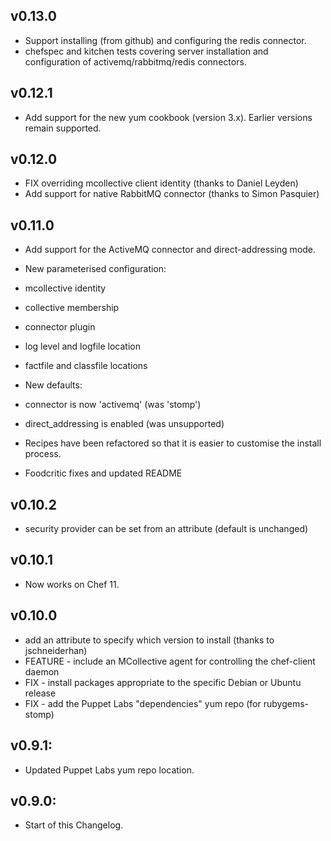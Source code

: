 ## v0.13.0

 * Support installing (from github) and configuring the redis
   connector.
 * chefspec and kitchen tests covering server installation and
   configuration of activemq/rabbitmq/redis connectors.

## v0.12.1

 * Add support for the new yum cookbook (version 3.x).  Earlier
   versions remain supported.

## v0.12.0

 * FIX overriding mcollective client identity (thanks to Daniel
   Leyden)
 * Add support for native RabbitMQ connector (thanks to Simon
   Pasquier)

## v0.11.0

* Add support for the ActiveMQ connector and direct-addressing mode.

* New parameterised configuration:
 * mcollective identity
 * collective membership
 * connector plugin
 * log level and logfile location
 * factfile and classfile locations

* New defaults:
 * connector is now 'activemq' (was 'stomp')
 * direct_addressing is enabled (was unsupported)

* Recipes have been refactored so that it is easier to customise the
  install process.

* Foodcritic fixes and updated README

## v0.10.2

* security provider can be set from an attribute (default is
  unchanged)
  
## v0.10.1

* Now works on Chef 11.

## v0.10.0

* add an attribute to specify which version to install (thanks to jschneiderhan)
* FEATURE - include an MCollective agent for controlling the chef-client daemon
* FIX - install packages appropriate to the specific Debian or Ubuntu release
* FIX - add the Puppet Labs "dependencies" yum repo (for rubygems-stomp)


## v0.9.1:

* Updated Puppet Labs yum repo location.


## v0.9.0:

* Start of this Changelog.
